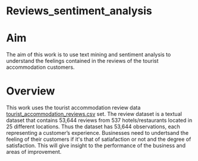 # Reviews_sentiment_analysis
# Aim
The aim of this work is to use text mining and sentiment analysis to understand the feelings contained in the reviews of the tourist accommodation customers.
# Overview
This work uses the tourist accommodation review data [tourist_accommodation_reviews.csv](https://github.com/Olajydon/tourist_accommodation_reviews_sentiment_analysis/files/10895298/tourist_accommodation_reviews.csv)
set. The review dataset is a textual dataset that contains 53,644 reviews from 537 hotels/restaurants 
located in 25 different locations. Thus the dataset has 53,644 observations, each representing a customer’s experience. Businesses need to undertsand the feeling of their customers if it's that of satiafaction or not and the degree of satisfaction. This will give insight to the performance of the business and areas of improvement.
